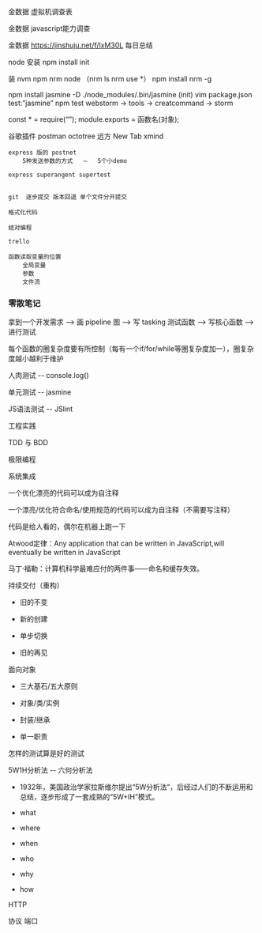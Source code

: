 
金数据 虚拟机调查表

金数据 javascript能力调查

金数据 https://jinshuju.net/f/lxM30L 每日总结


node 安装 npm install init

装 nvm npm nrm node （nrm ls      nrm use *）
npm install nrm -g

npm install jasmine -D
./node_modules/.bin/jasmine (init)
vim package.json   test:”jasmine”
npm test
webstorm -> tools -> creatcommand -> storm

const * = require(“”);
module.exports = 函数名(对象);
    
谷歌插件
postman
octotree
远方 New Tab
xmind
        

    express 版的 postnet
        5种发送参数的方式   —   5个小demo
    
    express superangent supertest
    
    
    git  逐步提交 版本回退 单个文件分开提交
    
    格式化代码
    
    结对编程
    
    trello

    函数读取变量的位置
        全局变量
        参数
        文件流



### 零散笔记

拿到一个开发需求 --> 画 pipeline 图 --> 写 tasking 测试函数 --> 写核心函数 --> 进行测试

每个函数的圈复杂度要有所控制（每有一个if/for/while等圈复杂度加一），圈复杂度越小越利于维护

人肉测试 -- console.log()

单元测试 -- jasmine

JS语法测试 -- JSlint

工程实践

TDD 与 BDD

极限编程

系统集成

一个优化漂亮的代码可以成为自注释

一个漂亮/优化符合命名/使用规范的代码可以成为自注释（不需要写注释）

代码是给人看的，偶尔在机器上跑一下

Atwood定律：Any application that can be written in JavaScript,will eventually be written in JavaScript

马丁·福勒：计算机科学最难应付的两件事——命名和缓存失效。


持续交付（重构）

* 旧的不变

* 新的创建

* 单步切换

* 旧的再见


面向对象

* 三大基石/五大原则

* 对象/类/实例

* 封装/继承

* 单一职责

怎样的测试算是好的测试

5W1H分析法 -- 六何分析法

* 1932年，美国政治学家拉斯维尔提出“5W分析法”，后经过人们的不断运用和总结，逐步形成了一套成熟的“5W+IH”模式。

* what
* where
* when
* who
* why

* how

HTTP

  协议
  端口